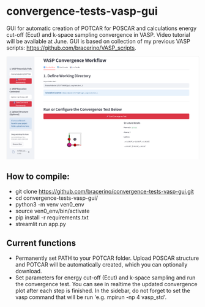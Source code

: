 # convergence-tests-vasp-gui
GUI for automatic creation of POTCAR for POSCAR and calculations energy cut-off (Ecut) and k-space sampling convergence in VASP.
Video tutorial will be available at June. GUI is based on collection of my previous VASP scripts: https://github.com/bracerino/VASP_scripts.

![GUI for VASP convergence tests and automatic creation of POTCAR](vasp_convergence_gui/1.png)

## How to compile:
- git clone https://github.com/bracerino/convergence-tests-vasp-gui.git 
- cd convergence-tests-vasp-gui/  
- python3 -m venv ven0_env  
- source ven0_env/bin/activate  
- pip install -r requirements.txt  
- streamlit run app.py 

## Current functions
- Permanently set PATH to your POTCAR folder. Upload POSCAR structure and POTCAR will be automatically created, which you can optionally download.
- Set parameters for energy cut-off (Ecut) and k-space sampling and run the convergence test. You can see in realtime the updated convergence plot after each step is finished. In the sidebar, do not forget to set the vasp command that will be run 'e.g. mpirun -np 4 vasp_std'.
